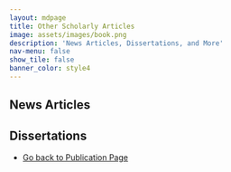 ```yaml
---
layout: mdpage
title: Other Scholarly Articles
image: assets/images/book.png
description: 'News Articles, Dissertations, and More'
nav-menu: false
show_tile: false
banner_color: style4
---
```

<!-- markdownlint-disable MD033 -->

## News Articles

<ol reversed>
    <!-- <li><b>Authors (Date). “Title”. Journal. <a href="Link News"><b>article</b></a></li> -->
</ol>

## Dissertations

<ol reversed>
    <!-- <li><b>Bernal Neira, D.E.</b> (Date). “Title”. PhD thesis. Carnegie Mellon University.</li> -->
</ol>

<!-- # Book Chapters
<ol reversed>
    <li>Authors (Date). “Title”. <i>Book</i>. Ed. by Editors. <i>In Press</i>. <a href="Link"><b>chapter</b></a></li>
</ol> -->

<!-- # Patents
<ol reversed>
    <li>Authors (Date). “Title”. U.S. Patent Application XX/YYYY.</li>
</ol> -->

<ul class="actions">
    <li><a href="/publications.html#others" class="button icon fa-arrow-left">Go back to Publication Page</a></li>
</ul>
